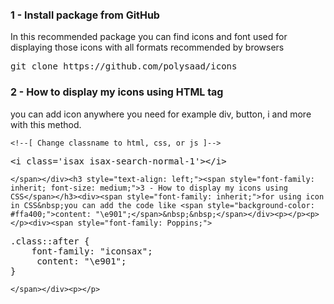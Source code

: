 <p>&nbsp;</p><div class="separator" style="clear: both; text-align: center;"><a href="https://blogger.googleusercontent.com/img/a/AVvXsEiE9HieR3ud-z5AbsQN0S1wL9C7QslqHtI1cucmYIcmmE1uA24AhSB-uJrUZG2oLGLIsHBqV3sSZA41yt-kAxSLiX6rFmXvb4e3V712vl-svnL7iClkHaFrQy2DrsSRWb7wwDImVJsnJkNxTi483TDsEUQmL3VO_JKhO9W2cs8r39Yngu1sh3d2maGs" style="margin-left: 1em; margin-right: 1em;"><img alt="" data-original-height="493" data-original-width="1665" src="https://blogger.googleusercontent.com/img/a/AVvXsEiE9HieR3ud-z5AbsQN0S1wL9C7QslqHtI1cucmYIcmmE1uA24AhSB-uJrUZG2oLGLIsHBqV3sSZA41yt-kAxSLiX6rFmXvb4e3V712vl-svnL7iClkHaFrQy2DrsSRWb7wwDImVJsnJkNxTi483TDsEUQmL3VO_JKhO9W2cs8r39Yngu1sh3d2maGs=s16000" /></a></div><h3 style="text-align: left;"><span style="font-family: inherit; font-size: medium;">1 - Install package from GitHub&nbsp;</span></h3><p style="text-align: left;"><span style="font-family: inherit;">In this recommended package you can find icons and font used for displaying those icons with all formats recommended by browsers</span></p><div><span style="font-family: Poppins;">
  
  <div class="pre terminal">
  <pre>git clone https://github.com/polysaad/icons</pre>
</div>
  
  </span></div><h3 style="text-align: left;"><span style="font-family: inherit; font-size: medium;">2 - How to display&nbsp;my icons using HTML tag</span></h3><div><span style="font-family: inherit;">you can add icon anywhere&nbsp;you need for example div, button, i and more with this&nbsp;method.</span></div><div><span style="font-family: Poppins;">
    
    <!--[ Change classname to html, css, or js ]-->
<div class="pre">
  <pre>&lt;i class='isax isax-search-normal-1'&gt;&lt;/i&gt;</pre>
</div>
    
    </span></div><h3 style="text-align: left;"><span style="font-family: inherit; font-size: medium;">3 - How to display my icons using CSS</span></h3><div><span style="font-family: inherit;">for using icon in CSS&nbsp;you can add the code like <span style="background-color: #ffa400;">content: "\e901";</span>&nbsp;&nbsp;</span></div><p></p><p></p><div><span style="font-family: Poppins;">
    
<!--[ Change classname to html, css, or js ]-->
<div class="pre css">
  <pre>.class::after {
    font-family: "iconsax";
     content: "\e901";
}
</pre>
</div>
    
    </span></div><p></p>
